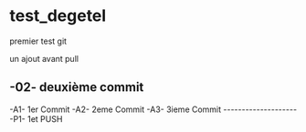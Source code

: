 test_degetel
============

premier test git

un ajout avant pull

-02- deuxième commit 
---------------------------------
-A1- 1er Commit 
-A2- 2eme Commit
-A3- 3ieme Commit
---------------------P1- 1et PUSH